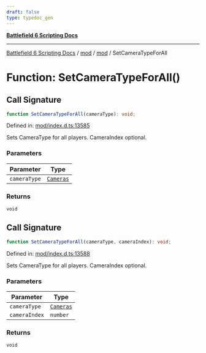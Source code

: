 ```yaml
---
draft: false
type: typedoc_gen
---
```


[**Battlefield 6 Scripting Docs**](../../../_index.md)

***

[Battlefield 6 Scripting Docs](../../../_index.md) / [mod](../../_index.md) / [mod](../_index.md) / SetCameraTypeForAll

# Function: SetCameraTypeForAll()

## Call Signature

```ts
function SetCameraTypeForAll(cameraType): void;
```

Defined in: [mod/index.d.ts:13585](https://github.com/battlefield-portal-community/portal-docs/blob/ff09b2690670f74de7e97198022e5a97ff1161ff/generators/santiago/mod/index.d.ts#L13585)

Sets CameraType for all players. CameraIndex optional.

### Parameters

| Parameter | Type |
| ------ | ------ |
| `cameraType` | [`Cameras`](../Cameras/_index.md) |

### Returns

`void`

## Call Signature

```ts
function SetCameraTypeForAll(cameraType, cameraIndex): void;
```

Defined in: [mod/index.d.ts:13588](https://github.com/battlefield-portal-community/portal-docs/blob/ff09b2690670f74de7e97198022e5a97ff1161ff/generators/santiago/mod/index.d.ts#L13588)

Sets CameraType for all players. CameraIndex optional.

### Parameters

| Parameter | Type |
| ------ | ------ |
| `cameraType` | [`Cameras`](../Cameras/_index.md) |
| `cameraIndex` | `number` |

### Returns

`void`
